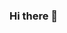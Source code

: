 ### Hi there 👋

<!--
**Carlosalpha1/Carlosalpha1** is a ✨ _special_ ✨ repository because its `README.md` (this file) appears on your GitHub profile.
.
- 🌱 I’m currently student of Robotics Software Engineering (URJC)
- 
- 👯 I’m looking to collaborate on C++, Python, ROS Projects
- :star: I have programmed in C++, C, Python, Java, Shell-scripting (in Linux)
- 🤔 I’m looking for help with ...
- 💬 Ask me about ...
- 📫 How to reach me: ...
- 😄 Pronouns: ...
- ⚡ Fun fact: ...
-->
